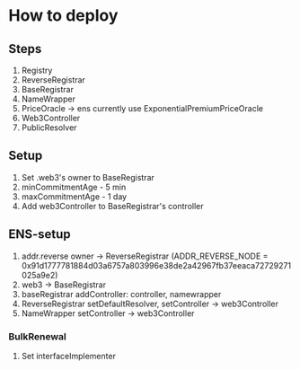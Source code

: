 # How to deploy

## Steps

1. Registry
2. ReverseRegistrar
3. BaseRegistrar
4. NameWrapper
5. PriceOracle -> ens currently use ExponentialPremiumPriceOracle
6. Web3Controller
7. PublicResolver

## Setup

1. Set .web3's owner to BaseRegistrar
2. minCommitmentAge - 5 min
3. maxCommitmentAge - 1 day
4. Add web3Controller to BaseRegistrar's controller

## ENS-setup

1. addr.reverse owner -> ReverseRegistrar (ADDR_REVERSE_NODE = 0x91d1777781884d03a6757a803996e38de2a42967fb37eeaca72729271025a9e2)
2. web3 -> BaseRegistrar
3. baseRegistrar addController: controller, namewrapper
4. ReverseRegistrar setDefaultResolver, setController -> web3Controller
5. NameWrapper setController -> web3Controller

### BulkRenewal

1. Set interfaceImplementer
